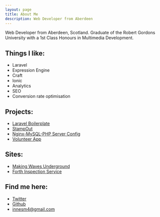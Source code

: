 ```yaml
---
layout: page
title: About Me
description: Web Developer from Aberdeen
---
```


<p class="message">
  Web Developer from Aberdeen, Scotland. Graduate of the Robert Gordons University with a 1st Class Honours in Multimedia Development.
</p>

## Things I like:

* Laravel
* Expression Engine
* Craft
* Ionic
* Analytics
* SEO
* Conversion rate optimisation

## Projects:

* [Laravel Boilerplate](https://github.com/innesm4/laravel-boilerplate)
* [StampOut](http://stamp-out.com)
* [Nginx-MySQL-PHP Server Config](https://github.com/innesm4/Environment-setup)
* [Volunteer App](https://github.com/CodeTheCity/volunteer-app)

## Sites:

* [Making Waves Underground](http://makingwavesunderground.com)
* [Forth Inspection Service](http://forthinspectionservice.com)

## Find me here:

* [Twitter](https://twitter.com/innesm4)
* [Github](https://github.com/innesm4)
* <innesm4@gmail.com>

